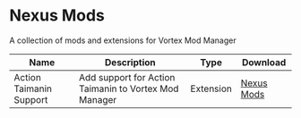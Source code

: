# Nexus Mods
A collection of mods and extensions for Vortex Mod Manager


| Name | Description | Type | Download |
| --- | --- | --- | --- |
| Action Taimanin Support | Add support for Action Taimanin to Vortex Mod Manager | Extension | [Nexus Mods][546] |

[546]: https://www.nexusmods.com/site/mods/546
